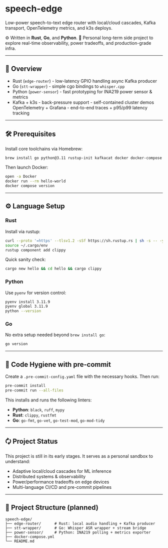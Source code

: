 # speech-edge

Low-power speech-to-text edge router with local/cloud cascades,
 Kafka transport, OpenTelemetry metrics, and k3s deploys.

⚙️ Written in **Rust**, **Go**, and **Python**.
🎯 Personal long-term side project to explore real-time observability,
power tradeoffs, and production-grade infra.

---

## 🧠 Overview

- Rust (`edge-router`) - low-latency GPIO handling async Kafka producer
- Go (`stt-wrapper`) - simple cgo bindings to `whisper.cpp`
- Python (`power-sensor`) - fast prototyping for INA219 power sensor & metrics
- Kafka + k3s - back-pressure support - self-contained cluster demos
OpenTelemetry + Grafana - end-to-end traces + p95/p99 latency tracking

---

## 🛠 Prerequisites

Install core toolchains via Homebrew:

```bash
brew install go python@3.11 rustup-init kafkacat docker docker-compose
```

Then launch Docker:

```bash
open -a Docker
docker run --rm hello-world
docker compose version
```

---

## ⚙️ Language Setup

### Rust

Install via rustup:

```bash
curl --proto '=https' --tlsv1.2 -sSf https://sh.rustup.rs | sh -s -- -y
source ~/.cargo/env
rustup component add clippy
```

Quick sanity check:

```bash
cargo new hello && cd hello && cargo clippy
```

### Python

Use `pyenv` for version control:

```bash
pyenv install 3.11.9
pyenv global 3.11.9
python --version
```

### Go

No extra setup needed beyond `brew install go`:

```bash
go version
```

---

## 🧹 Code Hygiene with pre-commit

Create a `.pre-commit-config.yaml` file with the necessary hooks.
Then run:

```bash
pre-commit install
pre-commit run --all-files
```

This installs and runs the following linters:

* **Python**: `black`, `ruff`, `mypy`
* **Rust**: `clippy`, `rustfmt`
* **Go**: `go-fmt`, `go-vet`, `go-test-mod`, `go-mod-tidy`

---

## 🗘️ Project Status

This project is still in its early stages. It serves as a personal sandbox to understand:

* Adaptive local/cloud cascades for ML inference
* Distributed systems & observability
* Power/performance tradeoffs on edge devices
* Multi-language CI/CD and pre-commit pipelines

---

## 📁 Project Structure (planned)

```text
speech-edge/
├── edge-router/      # Rust: local audio handling + Kafka producer
├── stt-wrapper/      # Go: Whisper ASR wrapper + stream bridge
├── power-sensor/     # Python: INA219 polling + metrics exporter
├── docker-compose.yml
└── README.md
```
